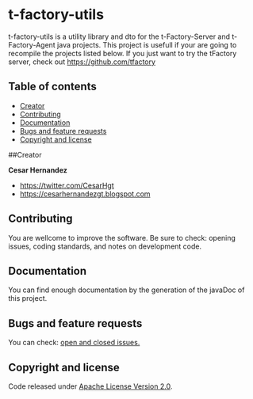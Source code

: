 # t-factory-utils

t-factory-utils is a utility library and dto for the t-Factory-Server and t-Factory-Agent java projects.
This project is usefull if your are going to recompile the projects listed below. 
If you just want to try the tFactory server, check out <https://github.com/tfactory>

## Table of contents
* [Creator](#creator)
* [Contributing](#contributing)
* [Documentation](#documentation)
* [Bugs and feature requests](#bugs-and-feature-requests)
* [Copyright and license](#copyright-and-license)


##Creator

**Cesar Hernandez**

* <https://twitter.com/CesarHgt>
* <https://cesarhernandezgt.blogspot.com> 


## Contributing
You are wellcome to improve the software. Be sure to check: opening issues, coding standards, and notes on development code.

## Documentation
You can find enough documentation by the generation of the javaDoc of this project.

## Bugs and feature requests
You can check: [open and closed issues.](https://github.com/tfactory/t-factory-utils/issues/new)

## Copyright and license
Code released under [Apache License Version 2.0](http://www.apache.org/licenses/LICENSE-2.0).


